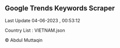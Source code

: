 

## Google Trends Keywords Scraper 
 
Last Update 04-06-2023 , 00:53:12

Country List :
VIETNAM.json



© Abdul Muttaqin 
